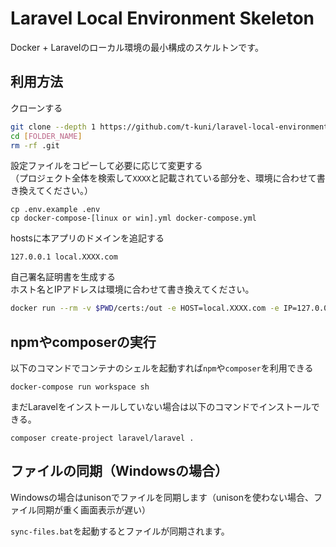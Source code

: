 # Laravel Local Environment Skeleton

Docker + Laravelのローカル環境の最小構成のスケルトンです。


## 利用方法

クローンする

```bash
git clone --depth 1 https://github.com/t-kuni/laravel-local-environment-skeleton.git [FOLDER_NAME]
cd [FOLDER_NAME]
rm -rf .git
```

設定ファイルをコピーして必要に応じて変更する  
（プロジェクト全体を検索して`XXXX`と記載されている部分を、環境に合わせて書き換えてください。）

```
cp .env.example .env
cp docker-compose-[linux or win].yml docker-compose.yml
```

hostsに本アプリのドメインを追記する

```
127.0.0.1 local.XXXX.com
```

自己署名証明書を生成する  
ホスト名とIPアドレスは環境に合わせて書き換えてください。

```bash
docker run --rm -v $PWD/certs:/out -e HOST=local.XXXX.com -e IP=127.0.0.1 tkuni83/self-sign-cert
```

## npmやcomposerの実行

以下のコマンドでコンテナのシェルを起動すれば`npm`や`composer`を利用できる

```
docker-compose run workspace sh
```

まだLaravelをインストールしていない場合は以下のコマンドでインストールできる。

```
composer create-project laravel/laravel .
```

## ファイルの同期（Windowsの場合）

Windowsの場合はunisonでファイルを同期します（unisonを使わない場合、ファイル同期が重く画面表示が遅い）

`sync-files.bat`を起動するとファイルが同期されます。